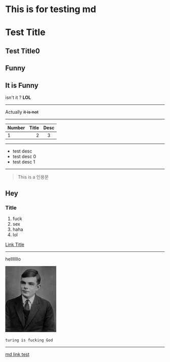 # This is for testing md


Test Title
==========
Test Title0
-----------

Funny
-----
It is **Funny**
---
isn't it ? **LOL**
***
Actually ~~it is not~~
***
|Number|Title|Desc|
|:-----|----:|:--:|
|1     |2    |3   |

***
* test desc
* test desc 0 
* test desc 1


***
> This is a 인용문

## Hey
### Title
1. fuck
2. sex
3. haha
4. lol


[Link Title](https://www.naver.com/)


---
helllllllo


![Picture link test](./InfoFolder/turing.jpg)
```
turing is fucking God
```
---------
[md link test](./InfoFolder/test.md)